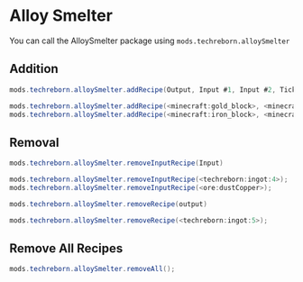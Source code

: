 # Alloy Smelter
You can call the AlloySmelter package using `mods.techreborn.alloySmelter`

Addition
------
```java
mods.techreborn.alloySmelter.addRecipe(Output, Input #1, Input #2, Ticks, EU per Tick)

mods.techreborn.alloySmelter.addRecipe(<minecraft:gold_block>, <minecraft:sand>, <minecraft:gold_ore>, 40, 500);
mods.techreborn.alloySmelter.addRecipe(<minecraft:iron_block>, <minecraft:sand> * 3, <minecraft:iron_ore>, 40, 500);
```

Removal
------
```java
mods.techreborn.alloySmelter.removeInputRecipe(Input)

mods.techreborn.alloySmelter.removeInputRecipe(<techreborn:ingot:4>);
mods.techreborn.alloySmelter.removeInputRecipe(<ore:dustCopper>);
```

```java
mods.techreborn.alloySmelter.removeRecipe(output)

mods.techreborn.alloySmelter.removeRecipe(<techreborn:ingot:5>);
```

Remove All Recipes
------
```java
mods.techreborn.alloySmelter.removeAll();
```
